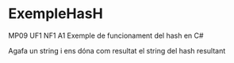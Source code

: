# ExempleHasH
MP09 UF1 NF1 A1 
Exemple de funcionament del hash en C#

Agafa un string i ens dóna com resultat el string del hash resultant
